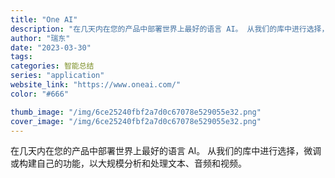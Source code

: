 ```yaml
---
title: "One AI"
description: "在几天内在您的产品中部署世界上最好的语言 AI。 从我们的库中进行选择，微调或构建自己的功能，以大规模分析和处理文本、音"
author: "瑞东"
date: "2023-03-30"
tags:
categories: 智能总结
series: "application"
website_link: "https://www.oneai.com/"
color: "#666"

thumb_image: "/img/6ce25240fbf2a7d0c67078e529055e32.png"
cover_image: "/img/6ce25240fbf2a7d0c67078e529055e32.png"
---
```


在几天内在您的产品中部署世界上最好的语言 AI。 从我们的库中进行选择，微调或构建自己的功能，以大规模分析和处理文本、音频和视频。 